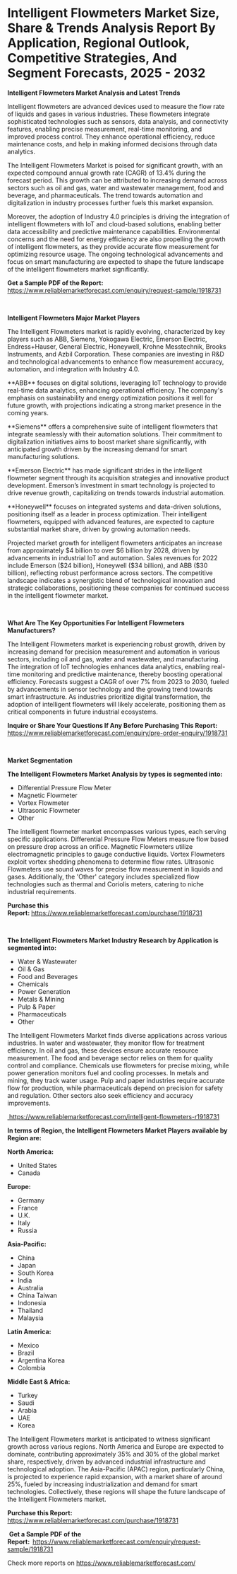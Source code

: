 <p><h1>Intelligent Flowmeters Market Size, Share & Trends Analysis Report By Application, Regional Outlook, Competitive Strategies, And Segment Forecasts, 2025 - 2032</h1></p><p><strong>Intelligent Flowmeters Market Analysis and Latest Trends</strong></p>
<p><p>Intelligent flowmeters are advanced devices used to measure the flow rate of liquids and gases in various industries. These flowmeters integrate sophisticated technologies such as sensors, data analysis, and connectivity features, enabling precise measurement, real-time monitoring, and improved process control. They enhance operational efficiency, reduce maintenance costs, and help in making informed decisions through data analytics.</p><p>The Intelligent Flowmeters Market is poised for significant growth, with an expected compound annual growth rate (CAGR) of 13.4% during the forecast period. This growth can be attributed to increasing demand across sectors such as oil and gas, water and wastewater management, food and beverage, and pharmaceuticals. The trend towards automation and digitalization in industry processes further fuels this market expansion.</p><p>Moreover, the adoption of Industry 4.0 principles is driving the integration of intelligent flowmeters with IoT and cloud-based solutions, enabling better data accessibility and predictive maintenance capabilities. Environmental concerns and the need for energy efficiency are also propelling the growth of intelligent flowmeters, as they provide accurate flow measurement for optimizing resource usage. The ongoing technological advancements and focus on smart manufacturing are expected to shape the future landscape of the intelligent flowmeters market significantly.</p></p>
<p><strong>Get a Sample PDF of the Report:&nbsp;</strong> <a href="https://www.reliablemarketforecast.com/enquiry/request-sample/1918731?utm_campaign=3323&utm_medium=2&utm_source=Github&utm_content=ia&utm_term=28032025&utm_id=intelligent-flowmeters">https://www.reliablemarketforecast.com/enquiry/request-sample/1918731</a></p>
<p>&nbsp;</p>
<p><strong>Intelligent Flowmeters Major Market Players</strong></p>
<p><p>The Intelligent Flowmeters market is rapidly evolving, characterized by key players such as ABB, Siemens, Yokogawa Electric, Emerson Electric, Endress+Hauser, General Electric, Honeywell, Krohne Messtechnik, Brooks Instruments, and Azbil Corporation. These companies are investing in R&D and technological advancements to enhance flow measurement accuracy, automation, and integration with Industry 4.0.</p><p>**ABB** focuses on digital solutions, leveraging IoT technology to provide real-time data analytics, enhancing operational efficiency. The company's emphasis on sustainability and energy optimization positions it well for future growth, with projections indicating a strong market presence in the coming years.</p><p>**Siemens** offers a comprehensive suite of intelligent flowmeters that integrate seamlessly with their automation solutions. Their commitment to digitalization initiatives aims to boost market share significantly, with anticipated growth driven by the increasing demand for smart manufacturing solutions.</p><p>**Emerson Electric** has made significant strides in the intelligent flowmeter segment through its acquisition strategies and innovative product development. Emerson’s investment in smart technology is projected to drive revenue growth, capitalizing on trends towards industrial automation.</p><p>**Honeywell** focuses on integrated systems and data-driven solutions, positioning itself as a leader in process optimization. Their intelligent flowmeters, equipped with advanced features, are expected to capture substantial market share, driven by growing automation needs.</p><p>Projected market growth for intelligent flowmeters anticipates an increase from approximately $4 billion to over $6 billion by 2028, driven by advancements in industrial IoT and automation. Sales revenues for 2022 include Emerson ($24 billion), Honeywell ($34 billion), and ABB ($30 billion), reflecting robust performance across sectors. The competitive landscape indicates a synergistic blend of technological innovation and strategic collaborations, positioning these companies for continued success in the intelligent flowmeter market.</p></p>
<p>&nbsp;</p>
<p><strong>What Are The Key Opportunities For Intelligent Flowmeters Manufacturers?</strong></p>
<p><p>The Intelligent Flowmeters market is experiencing robust growth, driven by increasing demand for precision measurement and automation in various sectors, including oil and gas, water and wastewater, and manufacturing. The integration of IoT technologies enhances data analytics, enabling real-time monitoring and predictive maintenance, thereby boosting operational efficiency. Forecasts suggest a CAGR of over 7% from 2023 to 2030, fueled by advancements in sensor technology and the growing trend towards smart infrastructure. As industries prioritize digital transformation, the adoption of intelligent flowmeters will likely accelerate, positioning them as critical components in future industrial ecosystems.</p></p>
<p><strong>Inquire or Share Your Questions If Any Before Purchasing This Report:</strong> <a href="https://www.reliablemarketforecast.com/enquiry/pre-order-enquiry/1918731?utm_campaign=3323&utm_medium=2&utm_source=Github&utm_content=ia&utm_term=28032025&utm_id=intelligent-flowmeters">https://www.reliablemarketforecast.com/enquiry/pre-order-enquiry/1918731</a></p>
<p>&nbsp;</p>
<p><strong>Market Segmentation</strong></p>
<p><strong>The Intelligent Flowmeters Market Analysis by types is segmented into:</strong></p>
<p><ul><li>Differential Pressure Flow Meter</li><li>Magnetic Flowmeter</li><li>Vortex Flowmeter</li><li>Ultrasonic Flowmeter</li><li>Other</li></ul></p>
<p><p>The intelligent flowmeter market encompasses various types, each serving specific applications. Differential Pressure Flow Meters measure flow based on pressure drop across an orifice. Magnetic Flowmeters utilize electromagnetic principles to gauge conductive liquids. Vortex Flowmeters exploit vortex shedding phenomena to determine flow rates. Ultrasonic Flowmeters use sound waves for precise flow measurement in liquids and gases. Additionally, the 'Other' category includes specialized flow technologies such as thermal and Coriolis meters, catering to niche industrial requirements.</p></p>
<p><strong>Purchase this Report:&nbsp;</strong><a href="https://www.reliablemarketforecast.com/purchase/1918731?utm_campaign=3323&utm_medium=2&utm_source=Github&utm_content=ia&utm_term=28032025&utm_id=intelligent-flowmeters">https://www.reliablemarketforecast.com/purchase/1918731</a></p>
<p>&nbsp;</p>
<p><strong>The Intelligent Flowmeters Market Industry Research by Application is segmented into:</strong></p>
<p><ul><li>Water & Wastewater</li><li>Oil & Gas</li><li>Food and Beverages</li><li>Chemicals</li><li>Power Generation</li><li>Metals & Mining</li><li>Pulp & Paper</li><li>Pharmaceuticals</li><li>Other</li></ul></p>
<p><p>The Intelligent Flowmeters Market finds diverse applications across various industries. In water and wastewater, they monitor flow for treatment efficiency. In oil and gas, these devices ensure accurate resource measurement. The food and beverage sector relies on them for quality control and compliance. Chemicals use flowmeters for precise mixing, while power generation monitors fuel and cooling processes. In metals and mining, they track water usage. Pulp and paper industries require accurate flow for production, while pharmaceuticals depend on precision for safety and regulation. Other sectors also seek efficiency and accuracy improvements.</p></p>
<p><a href="https://www.reliablemarketforecast.com/intelligent-flowmeters-r1918731?utm_campaign=3323&utm_medium=2&utm_source=Github&utm_content=ia&utm_term=28032025&utm_id=intelligent-flowmeters">&nbsp;https://www.reliablemarketforecast.com/intelligent-flowmeters-r1918731</a></p>
<p><strong>In terms of Region, the Intelligent Flowmeters Market Players available by Region are:</strong></p>
<p>
    <p> <strong> North America: </strong>
        <ul>
            <li>United States</li>
            <li>Canada</li>
        </ul>
        </p> 
    <p> <strong> Europe: </strong>
        <ul>
            <li>Germany</li>
            <li>France</li>
            <li>U.K.</li>
            <li>Italy</li>
            <li>Russia</li>
        </ul>
        </p> 
    <p> <strong> Asia-Pacific: </strong>
        <ul>
            <li>China</li>
            <li>Japan</li>
            <li>South Korea</li>
            <li>India</li>
            <li>Australia</li>
            <li>China Taiwan</li>
            <li>Indonesia</li>
            <li>Thailand</li>
            <li>Malaysia</li>
        </ul>
        </p> 
    <p> <strong> Latin America: </strong>
        <ul>
            <li>Mexico</li>
            <li>Brazil</li>
            <li>Argentina Korea</li>
            <li>Colombia</li>
        </ul>
        </p> 
    <p> <strong> Middle East & Africa: </strong>
        <ul>
            <li>Turkey</li>
            <li>Saudi</li>
            <li>Arabia</li>
            <li>UAE</li>
            <li>Korea</li>
        </ul>
    </p>
    </p>
<p><p>The Intelligent Flowmeters market is anticipated to witness significant growth across various regions. North America and Europe are expected to dominate, contributing approximately 35% and 30% of the global market share, respectively, driven by advanced industrial infrastructure and technological adoption. The Asia-Pacific (APAC) region, particularly China, is projected to experience rapid expansion, with a market share of around 25%, fueled by increasing industrialization and demand for smart technologies. Collectively, these regions will shape the future landscape of the Intelligent Flowmeters market.</p></p>
<p><strong>Purchase this Report: </strong><a href="https://www.reliablemarketforecast.com/purchase/1918731?utm_campaign=3323&utm_medium=2&utm_source=Github&utm_content=ia&utm_term=28032025&utm_id=intelligent-flowmeters">https://www.reliablemarketforecast.com/purchase/1918731</a></p>
<p>&nbsp;<strong>Get a Sample PDF of the Report:&nbsp;&nbsp;</strong><a href="https://www.reliablemarketforecast.com/enquiry/request-sample/1918731?utm_campaign=3323&utm_medium=2&utm_source=Github&utm_content=ia&utm_term=28032025&utm_id=intelligent-flowmeters">https://www.reliablemarketforecast.com/enquiry/request-sample/1918731</a></p>
<p><strong></strong></p>
<p>Check more reports on <a href="https://www.reliablemarketforecast.com/?utm_campaign=3323&utm_medium=2&utm_source=Github&utm_content=ia&utm_term=28032025&utm_id=intelligent-flowmeters">https://www.reliablemarketforecast.com/</a></p>